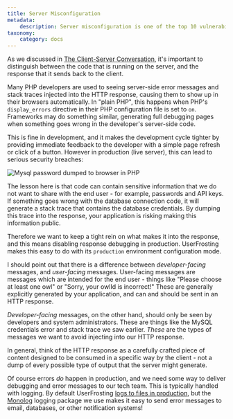```yaml
---
title: Server Misconfiguration
metadata:
    description: Server misconfiguration is one of the top 10 vulnerabilities of any web application, according to OWASP.  Most of these misconfigurations occur because of inexperienced developers or system administrators, and are simple to fix.
taxonomy:
    category: docs
---
```


As we discussed in [The Client-Server Conversation](/background/the-client-server-conversation), it's important to distinguish between the code that is running on the server, and the response that it sends back to the client.

Many PHP developers are used to seeing server-side error messages and stack traces injected into the HTTP response, causing them to show up in their browsers automatically.  In "plain PHP", this happens when PHP's `display_errors` directive in their PHP configuration file is set to `on`.  Frameworks may do something similar, generating full debugging pages when something goes wrong in the developer's server-side code.

This is fine in development, and it makes the development cycle tighter by providing immediate feedback to the developer with a simple page refresh or click of a button.  However in production (live server), this can lead to serious security breaches:

![Mysql password dumped to browser in PHP](/images/display-errors-on.png)

The lesson here is that code can contain sensitive information that we do not want to share with the end user - for example, passwords and API keys.  If something goes wrong with the database connection code, it will generate a stack trace that contains the database credentials.  By dumping this trace into the response, your application is risking making this information public.

Therefore we want to keep a tight rein on what makes it into the response, and this means disabling response debugging in production.  UserFrosting makes this easy to do with its `production` environment configuration mode.

I should point out that there is a difference between *developer-facing* messages, and *user-facing* messages.  User-facing messages are messages which are intended for the end user - things like "Please choose at least one owl" or "Sorry, your owlId is incorrect!"  These are generally explicitly generated by your application, and can and should be sent in an HTTP response.

*Developer-facing* messages, on the other hand, should only be seen by developers and system administrators.  These are things like the MySQL credentials error and stack trace we saw earlier.  *These* are the types of messages we want to avoid injecting into our HTTP response.

In general, think of the HTTP response as a carefully crafted piece of content designed to be consumed in a specific way by the client - not a dump of every possible type of output that the server might generate.

Of course errors _do_ happen in production, and we need some way to deliver debugging and error messages to our tech team.  This is typically handled with logging.  By default UserFrosting [logs to files in production](/troubleshooting/debugging), but the [Monolog](https://github.com/Seldaek/monolog) logging package we use makes it easy to send error messages to email, databases, or other notification systems!
